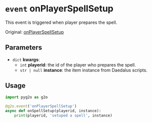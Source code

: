 # `event` onPlayerSpellSetup
This event is triggered when player prepares the spell.

Original: [onPlayerSpellSetup](https://gothicmultiplayerteam.gitlab.io/docs/0.3.0/script-reference/server-events/player/onPlayerSpellSetup/)

## Parameters
* `dict` **kwargs**:
    * `int` **playerid**: the id of the player who prepares the spell.
    * `str | null` **instance**: the item instance from Daedalus scripts.
    
## Usage
```python
import pyg2o as g2o
        
@g2o.event('onPlayerSpellSetup')
async def onSpellSetup(playerid, instance):
    print(playerid, 'setuped a spell', instance)
```